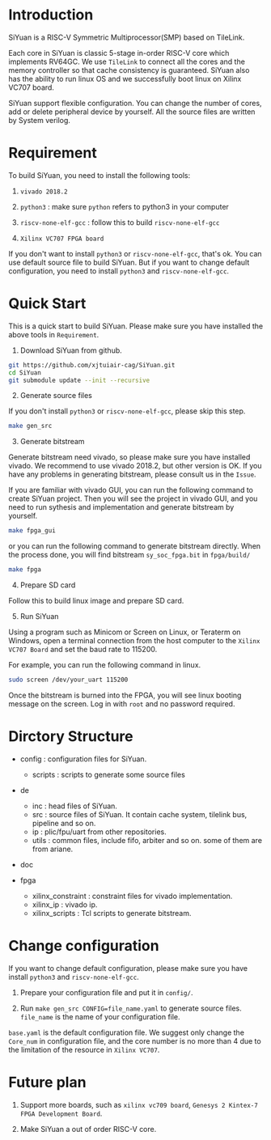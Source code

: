 # Introduction
SiYuan is a RISC-V Symmetric Multiprocessor(SMP) based on TileLink. 

Each core in SiYuan is classic 5-stage in-order RISC-V core which implements RV64GC. We use `TileLink` to connect all the cores and the memory controller so that cache consistency is guaranteed. SiYuan also has the ability to run linux OS and we successfully boot linux on Xilinx VC707 board.

SiYuan support flexible configuration. You can change the number of cores, add or delete peripheral device by yourself. All the source files are written by System verilog.

# Requirement
To build SiYuan, you need to install the following tools:

1. `vivado 2018.2` 

2. `python3` : make sure `python` refers to python3 in your computer

3. `riscv-none-elf-gcc` : follow this to build `riscv-none-elf-gcc`

4. `Xilinx VC707 FPGA board`

If you don't want to install `python3` or `riscv-none-elf-gcc`, that's ok. You can use default source file to build SiYuan. But if you want to change default configuration, you need to install `python3` and `riscv-none-elf-gcc`.

# Quick Start
This is a quick start to build SiYuan. Please make sure you have installed the above tools in `Requirement`.

1. Download SiYuan from github.
```sh
git https://github.com/xjtuiair-cag/SiYuan.git 
cd SiYuan
git submodule update --init --recursive
```
2. Generate source files

If you don't install `python3` or `riscv-none-elf-gcc`, please skip this step.
```sh
make gen_src
```
3. Generate bitstream

Generate bitstream need vivado, so please make sure you have installed vivado. We recommend to use vivado 2018.2, but other version is OK. If you have any problems in generating bitstream, please consult us in the `Issue`.

If you are familiar with vivado GUI, you can run the following command to create SiYuan project. Then you will see the project in vivado GUI, and you need to run sythesis and implementation and generate bitstream by yourself.
```sh
make fpga_gui
```
or you can run the following command to generate bitstream directly. When the process done, you will find bitstream `sy_soc_fpga.bit` in `fpga/build/`
```sh
make fpga
```
4. Prepare SD card

Follow this to build linux image and prepare SD card.

5. Run SiYuan 

Using a program such as Minicom or Screen on Linux, or Teraterm on Windows, open a terminal connection from the host computer to the `Xilinx VC707 Board` and set the baud rate to 115200. 

For example, you can run the following command in linux.
```sh
sudo screen /dev/your_uart 115200
```

Once the bitstream is burned into the FPGA, you will see linux booting message on the screen. Log in with `root` and no password required.

# Dirctory Structure
- config : configuration files for SiYuan.

  - scripts : scripts to generate some source files
- de
  - inc     : head files of SiYuan.
  - src     : source files of SiYuan. It contain cache system, tilelink bus, pipeline and so on.
  - ip      : plic/fpu/uart from other repositories.
  - utils   : common files, include fifo, arbiter and so on. some of them are from ariane.
- doc   
- fpga

  - xilinx_constraint : constraint files for vivado implementation.
  - xilinx_ip         : vivado ip.  
  - xilinx_scripts    : Tcl scripts to generate bitstream.

# Change configuration
If you want to change default configuration, please make sure you have install `python3` and `riscv-none-elf-gcc`. 

1. Prepare your configuration file and put it in `config/`.

2. Run `make gen_src CONFIG=file_name.yaml` to generate source files. `file_name` is the name of your configuration file. 

`base.yaml` is the default configuration file. We suggest only change the `Core_num` in configuration file, and the core number is no more than 4 due to the limitation of the resource in `Xilinx VC707`.

# Future plan

1. Support more boards, such as `xilinx vc709 board`, `Genesys 2 Kintex-7 FPGA Development Board`.

2. Make SiYuan a out of order RISC-V core.
